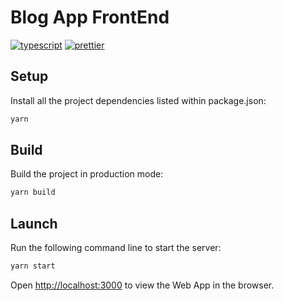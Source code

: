 # Blog App FrontEnd

[![typescript](https://img.shields.io/badge/typescript-%23007ACC.svg?style=for-the-badge&logo=typescript&logoColor=white)](https://typescriptlang.org)
[![prettier](https://img.shields.io/badge/code_style-prettier-ff69b4.svg?style=for-the-badge)](https://github.com/prettier/prettier)

## Setup

Install all the project dependencies listed within package.json:

```bash
yarn
```

## Build

Build the project in production mode:

```bash
yarn build
```

## Launch

Run the following command line to start the server:

```bash
yarn start
```

Open [http://localhost:3000](http://localhost:3000) to view the Web App in the browser.
